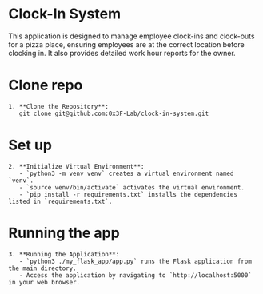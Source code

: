 # Clock-In System

This application is designed to manage employee clock-ins and clock-outs for a pizza place, ensuring employees are at the correct location before clocking in. It also provides detailed work hour reports for the owner.


# Clone repo 
```
1. **Clone the Repository**:
   git clone git@github.com:0x3F-Lab/clock-in-system.git
```

# Set up
```
2. **Initialize Virtual Environment**:
   - `python3 -m venv venv` creates a virtual environment named `venv`.
   - `source venv/bin/activate` activates the virtual environment.
   - `pip install -r requirements.txt` installs the dependencies listed in `requirements.txt`.
```

# Running the app 
```
3. **Running the Application**:
   - `python3 ./my_flask_app/app.py` runs the Flask application from the main directory.
   - Access the application by navigating to `http://localhost:5000` in your web browser.
```

